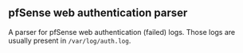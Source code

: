 ## pfSense web authentication parser

A parser for pfSense web authentication (failed) logs.
Those logs are usually present in `/var/log/auth.log`.

